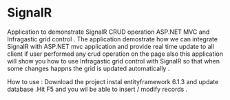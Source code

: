 # SignalR
Application to demonstrate SignalR CRUD operation ASP.NET MVC and Infragastic grid control .
The application demostrate how we can integrate SignalR with ASP.NET mvc application and provide real time update to all client if user
performed any crud operation on the page also this application will show you how to use Infragastic grid control with SignalR so that when 
some changes happns the grid is updated automatically .


How to use :
Download the project instal entityframework 6.1.3 and update database .Hit F5 and you wil be able to insert / modify records .
